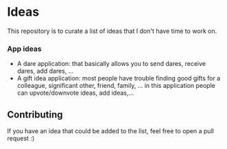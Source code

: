 # Ideas
This repository is to curate a list of ideas that I don't have time to work on.

### App ideas
- A dare application: that basically allows you to send dares, receive dares, add dares, ...
- A gift idea application: most people have trouble finding good gifts for a colleague, significant other, friend, family, ...
    in this application people can upvote/downvote ideas, add ideas,...
    
## Contributing
If you have an idea that could be added to the list, feel free to open a pull request :)
